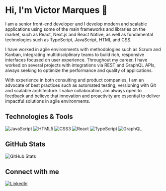 # Hi, I'm Victor Marques 👋
I am a senior front-end developer and I develop modern and scalable applications using some of the main frameworks and libraries on the market, such as React, Next.js and React Native, as well as fundamental technologies such as TypeScript, JavaScript, HTML and CSS.

I have worked in agile environments with methodologies such as Scrum and Kanban, integrating multidisciplinary teams to build rich, responsive interfaces focused on user experience. Throughout my career, I have worked on several projects with integrations via REST and GraphQL APIs, always seeking to optimize the performance and quality of applications.

With experience in both consulting and product companies, I am an advocate of best practices such as automated testing, versioning with Git and scalable architecture. I value collaboration, am always open to feedback and believe that innovation and proactivity are essential to deliver impactful solutions in agile environments.

## Technologies & Tools
![JavaScript](https://img.shields.io/badge/-JavaScript-F7DF1E?style=flat&logo=javascript&logoColor=black)
![HTML5](https://img.shields.io/badge/-HTML5-E34F26?style=flat&logo=html5&logoColor=white)
![CSS3](https://img.shields.io/badge/-CSS3-1572B6?style=flat&logo=css3&logoColor=white)
![React](https://img.shields.io/badge/-React-61DAFB?style=flat&logo=react&logoColor=white)
![TypeScript](https://img.shields.io/badge/-TypeScript-007ACC?style=flat&logo=typescript&logoColor=white)
![GraphQL](https://img.shields.io/badge/-GraphQL-E10098?style=flat&logo=graphql&logoColor=white)

## GitHub Stats
![GitHub Stats](https://github-readme-stats.vercel.app/api?username=victormarques92&show_icons=true&theme=dracula)

## Connect with me
[![LinkedIn](https://img.shields.io/badge/LinkedIn-Victor%20Marques-blue)](https://www.linkedin.com/in/victormarques92)
